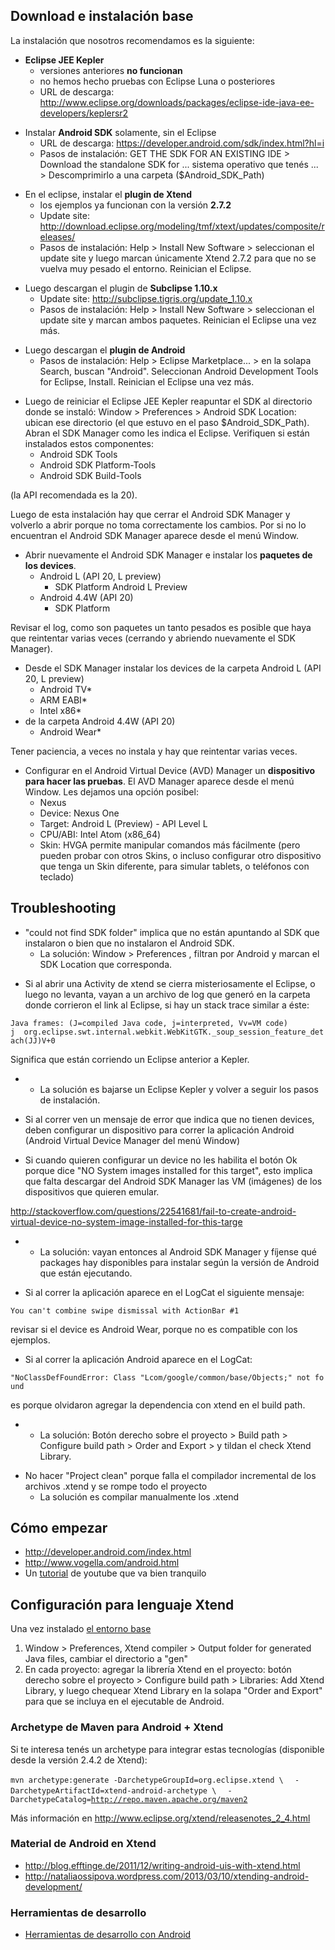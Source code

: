 Download e instalación base
---------------------------

La instalación que nosotros recomendamos es la siguiente:

-   **Eclipse JEE Kepler**
    -   versiones anteriores **no funcionan**
    -   no hemos hecho pruebas con Eclipse Luna o posteriores
    -   URL de descarga: <http://www.eclipse.org/downloads/packages/eclipse-ide-java-ee-developers/keplersr2>

<!-- -->

-   Instalar **Android SDK** solamente, sin el Eclipse
    -   URL de descarga: <https://developer.android.com/sdk/index.html?hl=i>
    -   Pasos de instalación: GET THE SDK FOR AN EXISTING IDE &gt; Download the standalone SDK for ... sistema operativo que tenés ... &gt; Descomprimirlo a una carpeta ($Android\_SDK\_Path)

<!-- -->

-   En el eclipse, instalar el **plugin de Xtend**
    -   los ejemplos ya funcionan con la versión **2.7.2**
    -   Update site: <http://download.eclipse.org/modeling/tmf/xtext/updates/composite/releases/>
    -   Pasos de instalación: Help &gt; Install New Software &gt; seleccionan el update site y luego marcan únicamente Xtend 2.7.2 para que no se vuelva muy pesado el entorno. Reinician el Eclipse.

<!-- -->

-   Luego descargan el plugin de **Subclipse 1.10.x**
    -   Update site: <http://subclipse.tigris.org/update_1.10.x>
    -   Pasos de instalación: Help &gt; Install New Software &gt; seleccionan el update site y marcan ambos paquetes. Reinician el Eclipse una vez más.

<!-- -->

-   Luego descargan el **plugin de Android**
    -   Pasos de instalación: Help &gt; Eclipse Marketplace... &gt; en la solapa Search, buscan "Android". Seleccionan Android Development Tools for Eclipse, Install. Reinician el Eclipse una vez más.

<!-- -->

-   Luego de reiniciar el Eclipse JEE Kepler reapuntar el SDK al directorio donde se instaló: Window &gt; Preferences &gt; Android SDK Location: ubican ese directorio (el que estuvo en el paso $Android\_SDK\_Path). Abran el SDK Manager como les indica el Eclipse. Verifiquen si están instalados estos componentes:
    -   Android SDK Tools
    -   Android SDK Platform-Tools
    -   Android SDK Build-Tools

(la API recomendada es la 20).

Luego de esta instalación hay que cerrar el Android SDK Manager y volverlo a abrir porque no toma correctamente los cambios. Por si no lo encuentran el Android SDK Manager aparece desde el menú Window.

-   Abrir nuevamente el Android SDK Manager e instalar los **paquetes de los devices**.
    -   Android L (API 20, L preview)
        -   SDK Platform Android L Preview
    -   Android 4.4W (API 20)
        -   SDK Platform

Revisar el log, como son paquetes un tanto pesados es posible que haya que reintentar varias veces (cerrando y abriendo nuevamente el SDK Manager).

-   Desde el SDK Manager instalar los devices de la carpeta Android L (API 20, L preview)
    -   Android TV\*
    -   ARM EABI\*
    -   Intel x86\*
-   de la carpeta Android 4.4W (API 20)
    -   Android Wear\*

Tener paciencia, a veces no instala y hay que reintentar varias veces.

-   Configurar en el Android Virtual Device (AVD) Manager un **dispositivo para hacer las pruebas**. El AVD Manager aparece desde el menú Window. Les dejamos una opción posibel:
    -   Nexus
    -   Device: Nexus One
    -   Target: Android L (Preview) - API Level L
    -   CPU/ABI: Intel Atom (x86\_64)
    -   Skin: HVGA permite manipular comandos más fácilmente (pero pueden probar con otros Skins, o incluso configurar otro dispositivo que tenga un Skin diferente, para simular tablets, o teléfonos con teclado)

Troubleshooting
---------------

-   "could not find SDK folder" implica que no están apuntando al SDK que instalaron o bien que no instalaron el Android SDK.
    -   La solución: Window &gt; Preferences , filtran por Android y marcan el SDK Location que corresponda.

<!-- -->

-   Si al abrir una Activity de xtend se cierra misteriosamente el Eclipse, o luego no levanta, vayan a un archivo de log que generó en la carpeta donde corrieron el link al Eclipse, si hay un stack trace similar a éste:

`Java frames: (J=compiled Java code, j=interpreted, Vv=VM code)`
`j  org.eclipse.swt.internal.webkit.WebKitGTK._soup_session_feature_detach(JJ)V+0`

Significa que están corriendo un Eclipse anterior a Kepler.

-   -   La solución es bajarse un Eclipse Kepler y volver a seguir los pasos de instalación.

<!-- -->

-   Si al correr ven un mensaje de error que indica que no tienen devices, deben configurar un dispositivo para correr la aplicación Android (Android Virtual Device Manager del menú Window)

<!-- -->

-   Si cuando quieren configurar un device no les habilita el botón Ok porque dice "NO System images installed for this target", esto implica que falta descargar del Android SDK Manager las VM (imágenes) de los dispositivos que quieren emular.

<http://stackoverflow.com/questions/22541681/fail-to-create-android-virtual-device-no-system-image-installed-for-this-targe>

-   -   La solución: vayan entonces al Android SDK Manager y fíjense qué packages hay disponibles para instalar según la versión de Android que están ejecutando.

<!-- -->

-   Si al correr la aplicación aparece en el LogCat el siguiente mensaje:

`You can't combine swipe dismissal with ActionBar #1`

revisar si el device es Android Wear, porque no es compatible con los ejemplos.

-   Si al correr la aplicación Android aparece en el LogCat:

`"NoClassDefFoundError: Class "Lcom/google/common/base/Objects;" not found `

es porque olvidaron agregar la dependencia con xtend en el build path.

-   -   La solución: Botón derecho sobre el proyecto &gt; Build path &gt; Configure build path &gt; Order and Export &gt; y tildan el check Xtend Library.

<!-- -->

-   No hacer "Project clean" porque falla el compilador incremental de los archivos .xtend y se rompe todo el proyecto
    -   La solución es compilar manualmente los .xtend

Cómo empezar
------------

-   <http://developer.android.com/index.html>
-   <http://www.vogella.com/android.html>
-   Un [tutorial](http://www.youtube.com/watch?v=zS1frzHbKWY) de youtube que va bien tranquilo

Configuración para lenguaje Xtend
---------------------------------

Una vez instalado [el entorno base](preparacion-de-un-entorno-de-desarrollo-xtend.html)

1.  Window &gt; Preferences, Xtend compiler &gt; Output folder for generated Java files, cambiar el directorio a "gen"
2.  En cada proyecto: agregar la librería Xtend en el proyecto: botón derecho sobre el proyecto &gt; Configure build path &gt; Libraries: Add Xtend Library, y luego chequear Xtend Library en la solapa "Order and Export" para que se incluya en el ejecutable de Android.

### Archetype de Maven para Android + Xtend

Si te interesa tenés un archetype para integrar estas tecnologías (disponible desde la versión 2.4.2 de Xtend):

`mvn archetype:generate -DarchetypeGroupId=org.eclipse.xtend \`
`  -DarchetypeArtifactId=xtend-android-archetype \`
`  -DarchetypeCatalog=`[`http://repo.maven.apache.org/maven2`](http://repo.maven.apache.org/maven2)

Más información en <http://www.eclipse.org/xtend/releasenotes_2_4.html>

### Material de Android en Xtend

-   <http://blog.efftinge.de/2011/12/writing-android-uis-with-xtend.html>
-   <http://nataliaossipova.wordpress.com/2013/03/10/xtending-android-development/>

### Herramientas de desarrollo

-   [Herramientas de desarrollo con Android](herramientas-de-desarrollo-con-android.html)

